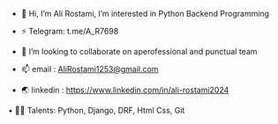 - 👋 Hi, I’m Ali Rostami,
I’m interested in Python Backend Programming

- ⚡️ Telegram: t.me/A_R7698

- 💞️ I’m looking to collaborate on aperofessional and punctual team

- 📫 email : AliRostami1253@gmail.com

- 🌏 linkedin : https://www.linkedin.com/in/ali-rostami2024

• 🧑‍💻 Talents: Python, Django, DRF, Html Css, Git
